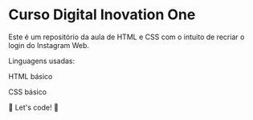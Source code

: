 # Curso Digital Inovation One

Este é um repositório da aula de HTML e CSS com o intuito de recriar o login do Instagram Web.

Linguagens usadas:

HTML básico

CSS básico

🚀 Let's code! 🚀
